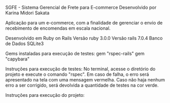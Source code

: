 SGFE - Sistema Gerencial de Frete para E-commerce
Desenvolvido por Karina Midori Sakata

Aplicação para um e-commerce, com a finalidade de gerenciar o envio de recebimento de encomendas em escala nacional.

Desenvolvido em Ruby on Rails
  Versão ruby 3.0.0
  Versão rails 7.0.4
  Banco de Dados SQLite3

Gems instaladas para execução de testes:
  gem "rspec-rails" 
  gem "capybara" 

Instruções para execução de testes:
  No terminal, acesse o diretório do projeto e execute o comando "rspec". Em caso de falha, o erro será apresentado na tela com uma mensagem vermelha. Caso não haja nenhum erro a ser corrigido, será devolvida a quantidade de testes na cor verde.

Instruções para execução do projeto:
